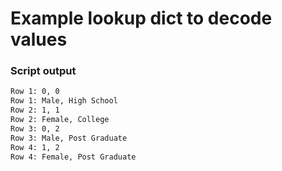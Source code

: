 # Example lookup dict to decode values


### Script output

```bash
Row 1: 0, 0
Row 1: Male, High School
Row 2: 1, 1
Row 2: Female, College
Row 3: 0, 2
Row 3: Male, Post Graduate
Row 4: 1, 2
Row 4: Female, Post Graduate








